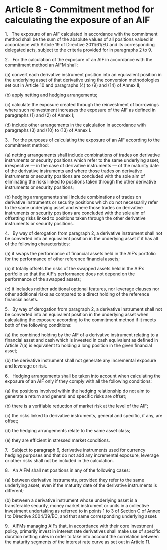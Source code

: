 # Article 8 - Commitment method for calculating the exposure of an AIF


1.   The exposure of an AIF calculated in accordance with the commitment method shall be the sum of the absolute values of all positions valued in accordance with Article 19 of Directive 2011/61/EU and its corresponding delegated acts, subject to the criteria provided for in paragraphs 2 to 9.

2.   For the calculation of the exposure of an AIF in accordance with the commitment method an AIFM shall:

(a) convert each derivative instrument position into an equivalent position in the underlying asset of that derivative using the conversion methodologies set out in Article 10 and paragraphs (4) to (9) and (14) of Annex II;

(b) apply netting and hedging arrangements;

(c) calculate the exposure created through the reinvestment of borrowings where such reinvestment increases the exposure of the AIF as defined in paragraphs (1) and (2) of Annex I;

(d) include other arrangements in the calculation in accordance with paragraphs (3) and (10) to (13) of Annex I.

3.   For the purposes of calculating the exposure of an AIF according to the commitment method:

(a) netting arrangements shall include combinations of trades on derivative instruments or security positions which refer to the same underlying asset, irrespective — in the case of derivative instruments — of the maturity date of the derivative instruments and where those trades on derivative instruments or security positions are concluded with the sole aim of eliminating the risks linked to positions taken through the other derivative instruments or security positions;

(b) hedging arrangements shall include combinations of trades on derivative instruments or security positions which do not necessarily refer to the same underlying asset and where those trades on derivative instruments or security positions are concluded with the sole aim of offsetting risks linked to positions taken through the other derivative instruments or security positions.

4.   By way of derogation from paragraph 2, a derivative instrument shall not be converted into an equivalent position in the underlying asset if it has all of the following characteristics:

(a) it swaps the performance of financial assets held in the AIF’s portfolio for the performance of other reference financial assets;

(b) it totally offsets the risks of the swapped assets held in the AIF’s portfolio so that the AIF’s performance does not depend on the performance of the swapped assets;

(c) it includes neither additional optional features, nor leverage clauses nor other additional risks as compared to a direct holding of the reference financial assets.

5.   By way of derogation from paragraph 2, a derivative instrument shall not be converted into an equivalent position in the underlying asset when calculating the exposure according to the commitment method if it meets both of the following conditions:

(a) the combined holding by the AIF of a derivative instrument relating to a financial asset and cash which is invested in cash equivalent as defined in Article 7(a) is equivalent to holding a long position in the given financial asset;

(b) the derivative instrument shall not generate any incremental exposure and leverage or risk.

6.   Hedging arrangements shall be taken into account when calculating the exposure of an AIF only if they comply with all the following conditions:

(a) the positions involved within the hedging relationship do not aim to generate a return and general and specific risks are offset;

(b) there is a verifiable reduction of market risk at the level of the AIF;

(c) the risks linked to derivative instruments, general and specific, if any, are offset;

(d) the hedging arrangements relate to the same asset class;

(e) they are efficient in stressed market conditions.

7.   Subject to paragraph 6, derivative instruments used for currency hedging purposes and that do not add any incremental exposure, leverage or other risks shall not be included in the calculation.

8.   An AIFM shall net positions in any of the following cases:

(a) between derivative instruments, provided they refer to the same underlying asset, even if the maturity date of the derivative instruments is different;

(b) between a derivative instrument whose underlying asset is a transferable security, money market instrument or units in a collective investment undertaking as referred to in points 1 to 3 of Section C of Annex I to Directive 2004/39/EC, and that same corresponding underlying asset.

9.   AIFMs managing AIFs that, in accordance with their core investment policy, primarily invest in interest rate derivatives shall make use of specific duration netting rules in order to take into account the correlation between the maturity segments of the interest rate curve as set out in Article 11.
